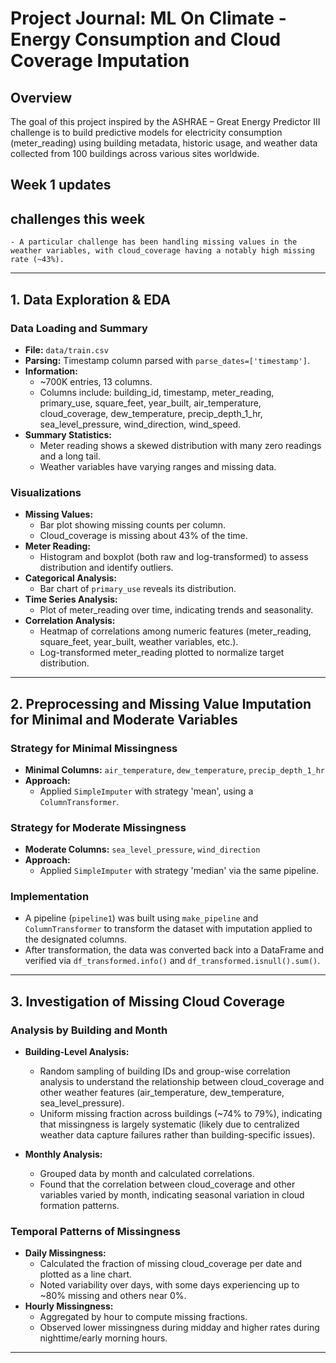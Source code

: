 # Project Journal: ML On Climate - Energy Consumption and Cloud Coverage Imputation

## Overview

The goal of this project inspired by the ASHRAE – Great Energy Predictor III challenge is to build predictive models for electricity consumption (meter_reading) using building metadata, historic usage, and weather data collected from 100 buildings across various sites worldwide. 
## Week 1 updates 

## challenges this week
    - A particular challenge has been handling missing values in the weather variables, with cloud_coverage having a notably high missing rate (~43%).

---

## 1. Data Exploration & EDA

### Data Loading and Summary
- **File:** `data/train.csv`
- **Parsing:** Timestamp column parsed with `parse_dates=['timestamp']`.
- **Information:** 
  - ~700K entries, 13 columns.
  - Columns include: building_id, timestamp, meter_reading, primary_use, square_feet, year_built, air_temperature, cloud_coverage, dew_temperature, precip_depth_1_hr, sea_level_pressure, wind_direction, wind_speed.
- **Summary Statistics:**  
  - Meter reading shows a skewed distribution with many zero readings and a long tail.
  - Weather variables have varying ranges and missing data.

### Visualizations
- **Missing Values:**  
  - Bar plot showing missing counts per column.
  - Cloud_coverage is missing about 43% of the time.
- **Meter Reading:**  
  - Histogram and boxplot (both raw and log-transformed) to assess distribution and identify outliers.
- **Categorical Analysis:**  
  - Bar chart of `primary_use` reveals its distribution.
- **Time Series Analysis:**  
  - Plot of meter_reading over time, indicating trends and seasonality.
- **Correlation Analysis:**  
  - Heatmap of correlations among numeric features (meter_reading, square_feet, year_built, weather variables, etc.).
  - Log-transformed meter_reading plotted to normalize target distribution.

---

## 2. Preprocessing and Missing Value Imputation for Minimal and Moderate Variables

### Strategy for Minimal Missingness
- **Minimal Columns:** `air_temperature`, `dew_temperature`, `precip_depth_1_hr`
- **Approach:**  
  - Applied `SimpleImputer` with strategy 'mean', using a `ColumnTransformer`.

### Strategy for Moderate Missingness
- **Moderate Columns:** `sea_level_pressure`, `wind_direction`
- **Approach:**  
  - Applied `SimpleImputer` with strategy 'median' via the same pipeline.

### Implementation
- A pipeline (`pipeline1`) was built using `make_pipeline` and `ColumnTransformer` to transform the dataset with imputation applied to the designated columns.
- After transformation, the data was converted back into a DataFrame and verified via `df_transformed.info()` and `df_transformed.isnull().sum()`.

---

## 3. Investigation of Missing Cloud Coverage

### Analysis by Building and Month
- **Building-Level Analysis:**  
  - Random sampling of building IDs and group-wise correlation analysis to understand the relationship between cloud_coverage and other weather features (air_temperature, dew_temperature, sea_level_pressure).
  - Uniform missing fraction across buildings (~74% to 79%), indicating that missingness is largely systematic (likely due to centralized weather data capture failures rather than building-specific issues).

- **Monthly Analysis:**  
  - Grouped data by month and calculated correlations.
  - Found that the correlation between cloud_coverage and other variables varied by month, indicating seasonal variation in cloud formation patterns.

### Temporal Patterns of Missingness
- **Daily Missingness:**  
  - Calculated the fraction of missing cloud_coverage per date and plotted as a line chart.
  - Noted variability over days, with some days experiencing up to ~80% missing and others near 0%.
- **Hourly Missingness:**  
  - Aggregated by hour to compute missing fractions.
  - Observed lower missingness during midday and higher rates during nighttime/early morning hours.

---
